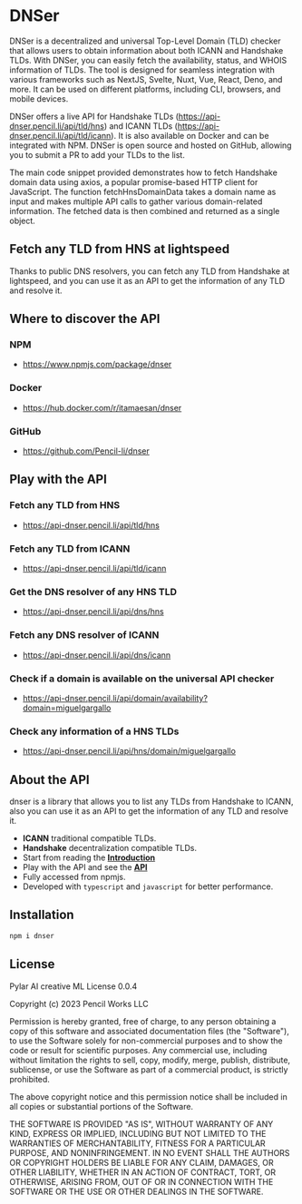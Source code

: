 # DNSer

DNSer is a decentralized and universal Top-Level Domain (TLD) checker that allows users to obtain information about both ICANN and Handshake TLDs. With DNSer, you can easily fetch the availability, status, and WHOIS information of TLDs. The tool is designed for seamless integration with various frameworks such as NextJS, Svelte, Nuxt, Vue, React, Deno, and more. It can be used on different platforms, including CLI, browsers, and mobile devices.

DNSer offers a live API for Handshake TLDs (https://api-dnser.pencil.li/api/tld/hns) and ICANN TLDs (https://api-dnser.pencil.li/api/tld/icann). It is also available on Docker and can be integrated with NPM. DNSer is open source and hosted on GitHub, allowing you to submit a PR to add your TLDs to the list.

The main code snippet provided demonstrates how to fetch Handshake domain data using axios, a popular promise-based HTTP client for JavaScript. The function fetchHnsDomainData takes a domain name as input and makes multiple API calls to gather various domain-related information. The fetched data is then combined and returned as a single object.

## Fetch any TLD from HNS at lightspeed

Thanks to public DNS resolvers, you can fetch any TLD from Handshake at lightspeed, and you can use it as an API to get the information of any TLD and resolve it.

## Where to discover the API

### NPM

 - https://www.npmjs.com/package/dnser

### Docker

 - https://hub.docker.com/r/itamaesan/dnser

### GitHub

 - https://github.com/Pencil-li/dnser

## Play with the API

### Fetch any TLD from HNS

 - https://api-dnser.pencil.li/api/tld/hns

### Fetch any TLD from ICANN

 - https://api-dnser.pencil.li/api/tld/icann

### Get the DNS resolver of any HNS TLD

 - https://api-dnser.pencil.li/api/dns/hns

### Fetch any DNS resolver of ICANN

 - https://api-dnser.pencil.li/api/dns/icann

### Check if a domain is available on the universal API checker

 - https://api-dnser.pencil.li/api/domain/availability?domain=miguelgargallo

### Check any information of a HNS TLDs

 - https://api-dnser.pencil.li/api/hns/domain/miguelgargallo

## About the API

dnser is a library that allows you to list any TLDs from Handshake to ICANN, also you can use it as an API to get the information of any TLD and resolve it.

- **ICANN** traditional compatible TLDs.
- **Handshake** decentralization compatible TLDs.
- Start from reading the [**Introduction**](https://dnser.pencil.li/introduction/getting-started)
- Play with the API and see the [**API**](https://dnser.pencil.li)
- Fully accessed from npmjs.
- Developed with `typescript` and `javascript` for better performance.

## Installation

```bash
npm i dnser
```

## License

Pylar AI creative ML License 0.0.4

Copyright (c) 2023 Pencil Works LLC

Permission is hereby granted, free of charge, to any person obtaining a copy of this software and associated documentation files (the "Software"), to use the Software solely for non-commercial purposes and to show the code or result for scientific purposes. Any commercial use, including without limitation the rights to sell, copy, modify, merge, publish, distribute, sublicense, or use the Software as part of a commercial product, is strictly prohibited.

The above copyright notice and this permission notice shall be included in all copies or substantial portions of the Software.

THE SOFTWARE IS PROVIDED "AS IS", WITHOUT WARRANTY OF ANY KIND, EXPRESS OR IMPLIED, INCLUDING BUT NOT LIMITED TO THE WARRANTIES OF MERCHANTABILITY, FITNESS FOR A PARTICULAR PURPOSE, AND NONINFRINGEMENT. IN NO EVENT SHALL THE AUTHORS OR COPYRIGHT HOLDERS BE LIABLE FOR ANY CLAIM, DAMAGES, OR OTHER LIABILITY, WHETHER IN AN ACTION OF CONTRACT, TORT, OR OTHERWISE, ARISING FROM, OUT OF OR IN CONNECTION WITH THE SOFTWARE OR THE USE OR OTHER DEALINGS IN THE SOFTWARE.
